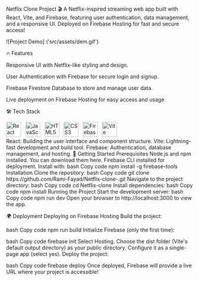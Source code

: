 Netflix Clone Project 🎬
A Netflix-inspired streaming web app built with React, Vite, and Firebase, featuring user authentication, data management, and a responsive UI. Deployed on Firebase Hosting for fast and secure access!

![Project Demo]
('src/assets/dem.gif')


🔥 Features

Responsive UI with Netflix-like styling and design.

User Authentication with Firebase for secure login and signup.

Firebase Firestore Database to store and manage user data.

Live deployment on Firebase Hosting for easy access and usage.

🛠 Tech Stack
<div> <img src="https://img.icons8.com/color/48/000000/react-native.png" alt="React" height="40"/> &nbsp; <img src="https://img.icons8.com/color/48/000000/javascript.png" alt="JavaScript" height="40"/> &nbsp; <img src="https://img.icons8.com/color/48/000000/html-5.png" alt="HTML5" height="40"/> &nbsp; <img src="https://img.icons8.com/color/48/000000/css3.png" alt="CSS3" height="40"/> &nbsp; <img src="https://img.icons8.com/color/48/000000/firebase.png" alt="Firebase" height="40"/> &nbsp; <img src="https://img.icons8.com/color/48/000000/vite.png" alt="Vite" height="40"/> </div>
React: Building the user interface and component structure.
Vite: Lightning-fast development and build tool.
Firebase: Authentication, database management, and hosting.
🚀 Getting Started
Prerequisites
Node.js and npm installed. You can download them here.
Firebase CLI installed for deployment. Install with:
bash
Copy code
npm install -g firebase-tools
Installation
Clone the repository:
bash
Copy code
git clone https://github.com/Rami-Fayad/Netflix-clone-.git
Navigate to the project directory:
bash
Copy code
cd Netflix-clone
Install dependencies:
bash
Copy code
npm install
Running the Project
Start the development server:
bash
Copy code
npm run dev
Open your browser to http://localhost:3000 to view the app.

🌍 Deployment
Deploying on Firebase Hosting
Build the project:

bash
Copy code
npm run build
Initialize Firebase (only the first time):

bash
Copy code
firebase init
Select Hosting.
Choose the dist folder (Vite's default output directory) as your public directory.
Configure it as a single-page app (select yes).
Deploy the project:

bash
Copy code
firebase deploy
Once deployed, Firebase will provide a live URL where your project is accessible!

